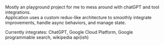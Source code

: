 Mostly an playground project for me to mess around with chatGPT and tool integrations.   
Application uses a custom redux-like architecture to smoothly integrate improvements, handle async behaviors, and manage state.
   
Currently integrates: ChatGPT, Google Cloud Platform, Google programmable search, wikipedia api(ish)
